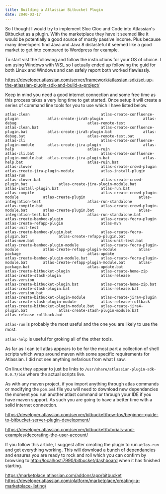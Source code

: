 ```yaml
---
title: Building a Atlassian Bitbucket Plugin
date: 2040-03-17
---
```


So I thought I would try to implement Sloc Cloc and Code into Atlassian's Bitbucket as a plugin. With the marketplace they have it seemed like it would be potentially a good source of mostly passive income. Plus because many developers find Java and Java 8 distasteful it seemed like a good market to get into compared to Wordpress for example.

To start vist the following and follow the instructions for your OS of choice. I am using Windows with WSL so I actually ended up following the guid for both Linux and Windows and can safely report both worked flawlessly.

<https://developer.atlassian.com/server/framework/atlassian-sdk/set-up-the-atlassian-plugin-sdk-and-build-a-project/>

Keep in mind you need a good internet connection and some free time as this process takes a very long time to get started. Once setup it will create a series of command line tools for you to use which I have listed below.

```
atlas-clean                                atlas-create-confluence-plugin             atlas-create-jira5-plugin                  atlas-debug                                atlas-remote-test
atlas-clean.bat                            atlas-create-confluence-plugin.bat         atlas-create-jira5-plugin.bat              atlas-debug.bat                            atlas-remote-test.bat
atlas-cli                                  atlas-create-confluence-plugin-module      atlas-create-jira-plugin                   atlas-help                                 atlas-ruin
atlas-cli.bat                              atlas-create-confluence-plugin-module.bat  atlas-create-jira-plugin.bat               atlas-help.bat                             atlas-ruin.bat
atlas-clover                               atlas-create-crowd-plugin                  atlas-create-jira-plugin-module            atlas-install-plugin                       atlas-run
atlas-clover.bat                           atlas-create-crowd-plugin.bat              atlas-create-jira-plugin-module.bat        atlas-install-plugin.bat                   atlas-run.bat
atlas-compile                              atlas-create-crowd-plugin-module           atlas-create-plugin                        atlas-integration-test                     atlas-run-standalone
atlas-compile.bat                          atlas-create-crowd-plugin-module.bat       atlas-create-plugin.bat                    atlas-integration-test.bat                 atlas-run-standalone.bat
atlas-create-bamboo-plugin                 atlas-create-fecru-plugin                  atlas-create-refapp-plugin                 atlas-mvn                                  atlas-unit-test
atlas-create-bamboo-plugin.bat             atlas-create-fecru-plugin.bat              atlas-create-refapp-plugin.bat             atlas-mvn.bat                              atlas-unit-test.bat
atlas-create-bamboo-plugin-module          atlas-create-fecru-plugin-module           atlas-create-refapp-plugin-module          atlas-package                              atlas-update
atlas-create-bamboo-plugin-module.bat      atlas-create-fecru-plugin-module.bat       atlas-create-refapp-plugin-module.bat      atlas-package.bat                          atlas-update.bat
atlas-create-bitbucket-plugin              atlas-create-home-zip                      atlas-create-stash-plugin                  atlas-release                              atlas-version
atlas-create-bitbucket-plugin.bat          atlas-create-home-zip.bat                  atlas-create-stash-plugin.bat              atlas-release.bat                          atlas-version.bat
atlas-create-bitbucket-plugin-module       atlas-create-jira4-plugin                  atlas-create-stash-plugin-module           atlas-release-rollback
atlas-create-bitbucket-plugin-module.bat   atlas-create-jira4-plugin.bat              atlas-create-stash-plugin-module.bat       atlas-release-rollback.bat

```

`atlas-run` is probably the most useful and the one you are likely to use the most.

`atlas-help` is useful for groking all of the other tools.

As far as I can tell atlas appears to be for the most part a collection of shell scripts which wrap around maven with some specific requirements for Atlassian. I did not see anything nefarious from what I saw.

On linux they appear to just be links to `/usr/share/atlassian-plugin-sdk-8.0.7/bin` where the actual scripts live.

As with any maven project, if you import anything through atlas commands or modifying the `pom.xml` file you will need to download new dependancies the moment you run another atlast command or through your IDE if you have maven support. As such you are going to have a better time with a solid internet connection.

<https://developer.atlassian.com/server/bitbucket/how-tos/beginner-guide-to-bitbucket-server-plugin-development/>

<https://developer.atlassian.com/server/bitbucket/tutorials-and-examples/decorating-the-user-account/>

If you follow this article, I suggest after creating the plugin to run `atlas-run` and get everything working. This will download a bunch of dependancies and ensures you are ready to rock and roll which you can confirm by browsing to <http://localhost:7990/bitbucket/dashboard> when it has finished starting.

<https://marketplace.atlassian.com/addons/app/bitbucket>
<https://developer.atlassian.com/platform/marketplace/creating-a-marketplace-listing/>
